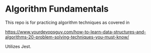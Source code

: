 # Algorithm Fundamentals

This repo is for practicing algorithm techniques as covered in 

https://www.yourdevopsguy.com/how-to-learn-data-structures-and-algorithms-20-problem-solving-techniques-you-must-know/

Utilizes Jest.

